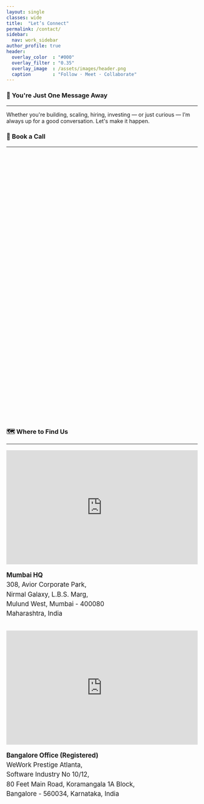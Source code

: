 ```yaml
---
layout: single
classes: wide
title:  "Let’s Connect"
permalink: /contact/
sidebar:
  nav: work_sidebar
author_profile: true
header:
  overlay_color  : "#000"
  overlay_filter : "0.35"
  overlay_image  : /assets/images/header.png
  caption        : "Follow · Meet · Collaborate"
---
```


### 💬 You're Just One Message Away
---

Whether you're building, scaling, hiring, investing — or just curious — I’m always up for a good conversation. Let's make it happen.

### 📅 Book a Call
---

<!-- Calendly inline widget begin -->
<div class="calendly-inline-widget" data-url="https://calendly.com/thakkarmihir?hide_landing_page_details=1&hide_gdpr_banner=1" style="min-width:320px;height:700px;"></div>
<script type="text/javascript" src="https://assets.calendly.com/assets/external/widget.js" async></script>
<!-- Calendly inline widget end -->

### 🗺️ Where to Find Us
---

<div style="display: flex; flex-wrap: wrap; gap: 2rem; margin-top: 1rem">

<!-- Mumbai Office -->
<div style="flex: 1 1 360px; min-width: 280px">
  <iframe
    src="https://www.google.com/maps/embed?pb=!1m18!1m12!1m3!1d3768.5263231806!2d72.9413734!3d19.1722008!2m3!1f0!2f0!3f0!3m2!1i1024!2i768!4f13.1!3m3!1m2!1s0x3be7b900111d2079%3A0xca415a70d9c4c385!2sOstrich%20AI!5e0!3m2!1sen!2sin!4v1751377000021!5m2!1sen!2sin"
    width="100%" height="300" style="border:0"
    loading="lazy" referrerpolicy="no-referrer-when-downgrade">
  </iframe>
  <p style="margin: 1rem 0 0; font-size: 1.05rem; line-height: 1.5">
    <strong>Mumbai HQ</strong><br/>
    308, Avior Corporate Park,<br/>
    Nirmal Galaxy, L.B.S. Marg,<br/>
    Mulund West, Mumbai - 400080<br/>
    Maharashtra, India
  </p>
</div>

<!-- Bangalore Office -->
<div style="flex: 1 1 360px; min-width: 280px">
  <iframe
    src="https://www.google.com/maps/embed?pb=!1m18!1m12!1m3!1d3888.6696074500633!2d77.63031671128184!3d12.92894398732982!2m3!1f0!2f0!3f0!3m2!1i1024!2i768!4f13.1!3m3!1m2!1s0x3bae15001e73e70b%3A0xf8ac26f30ce87695!2sOstrich%20AI!5e0!3m2!1sen!2sin!4v1751384186075!5m2!1sen!2sin"
    width="100%" height="300" style="border:0"
    loading="lazy" referrerpolicy="no-referrer-when-downgrade">
  </iframe>
  <p style="margin: 1rem 0 0; font-size: 1.05rem; line-height: 1.5">
    <strong>Bangalore Office (Registered)</strong><br/>
    WeWork Prestige Atlanta,<br/>
    Software Industry No 10/12,<br/>
    80 Feet Main Road, Koramangala 1A Block,<br/>
    Bangalore - 560034, Karnataka, India
  </p>
</div>

</div>
